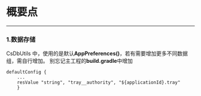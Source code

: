 # 概要点
------
### 1.数据存储
CsDbUtils 中，使用的是默认**AppPreferences()**，若有需要增加更多不同数据组，需自行增加。
别忘记主工程的**build.gradle**中增加
```tray
defaultConfig {
	...
	resValue "string", "tray__authority", "${applicationId}.tray"
	}
```

